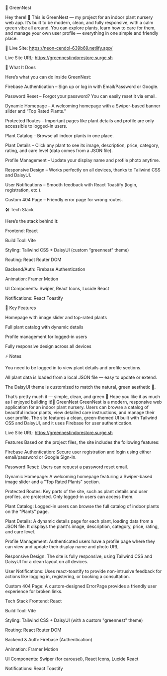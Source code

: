 🌿 GreenNest

Hey there! 👋
This is GreenNest — my project for an indoor plant nursery web app.
It’s built to be modern, clean, and fully responsive, with a calm green vibe all around.
You can explore plants, learn how to care for them, and manage your own user profile — everything in one simple and friendly place.

🔗 Live Site: https://neon-cendol-639b69.netlify.app/

Live Site URL: https://greennestindorestore.surge.sh

🌱 What It Does

Here’s what you can do inside GreenNest:

Firebase Authentication – Sign up or log in with Email/Password or Google.

Password Reset – Forgot your password? You can easily reset it via email.

Dynamic Homepage – A welcoming homepage with a Swiper-based banner slider and “Top Rated Plants.”

Protected Routes – Important pages like plant details and profile are only accessible to logged-in users.

Plant Catalog – Browse all indoor plants in one place.

Plant Details – Click any plant to see its image, description, price, category, rating, and care level (data comes from a JSON file).

Profile Management – Update your display name and profile photo anytime.

Responsive Design – Works perfectly on all devices, thanks to Tailwind CSS and DaisyUI.

User Notifications – Smooth feedback with React Toastify (login, registration, etc.).

Custom 404 Page – Friendly error page for wrong routes.

🛠 Tech Stack

Here’s the stack behind it:

Frontend: React

Build Tool: Vite

Styling: Tailwind CSS + DaisyUI (custom “greennest” theme)

Routing: React Router DOM

Backend/Auth: Firebase Authentication

Animation: Framer Motion

UI Components: Swiper, React Icons, Lucide React

Notifications: React Toastify

📸 Key Features

Homepage with image slider and top-rated plants

Full plant catalog with dynamic details

Profile management for logged-in users

Fully responsive design across all devices

⚡ Notes

You need to be logged in to view plant details and profile sections.

All plant data is loaded from a local JSON file — easy to update or extend.

The DaisyUI theme is customized to match the natural, green aesthetic 🌿.

That’s pretty much it — simple, clean, and green 🌱
Hope you like it as much as I enjoyed building it!🌿 GreenNest
GreenNest is a modern, responsive web application for an indoor plant nursery. Users can browse a catalog of beautiful indoor plants, view detailed care instructions, and manage their user profile. The site features a clean, green-themed UI built with Tailwind CSS and DaisyUI, and it uses Firebase for user authentication.

Live Site URL: https://greennestindorestore.surge.sh

Features
Based on the project files, the site includes the following features:

Firebase Authentication: Secure user registration and login using either email/password or Google Sign-In.

Password Reset: Users can request a password reset email.

Dynamic Homepage: A welcoming homepage featuring a Swiper-based image slider and a "Top Rated Plants" section.

Protected Routes: Key parts of the site, such as plant details and user profiles, are protected. Only logged-in users can access them.

Plant Catalog: Logged-in users can browse the full catalog of indoor plants on the "Plants" page.

Plant Details: A dynamic details page for each plant, loading data from a JSON file. It displays the plant's image, description, category, price, rating, and care level.

Profile Management: Authenticated users have a profile page where they can view and update their display name and photo URL.

Responsive Design: The site is fully responsive, using Tailwind CSS and DaisyUI for a clean layout on all devices.

User Notifications: Uses react-toastify to provide non-intrusive feedback for actions like logging in, registering, or booking a consultation.

Custom 404 Page: A custom-designed ErrorPage provides a friendly user experience for broken links.

Tech Stack
Frontend: React

Build Tool: Vite

Styling: Tailwind CSS + DaisyUI (with a custom "greennest" theme)

Routing: React Router DOM

Backend & Auth: Firebase (Authentication)

Animation: Framer Motion

UI Components: Swiper (for carousel), React Icons, Lucide React

Notifications: React Toastify